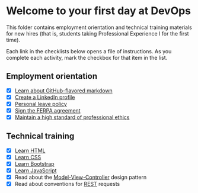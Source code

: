 # Welcome to your first day at DevOps

This folder contains employment orientation and technical training materials for new hires (that is, students taking Professional Experience I for the first time).

Each link in the checklists below opens a file of instructions. As you complete each activity, mark the checkbox for that item in the list.

## Employment orientation

- [x] [Learn about GitHub-flavored markdown](./githubFlavoredMarkdown.md)
- [x] [Create a LinkedIn profile](./createLinkedInProfile.md)
- [x] [Personal leave policy](./personalLeavePolicy.md)
- [x] [Sign the FERPA agreement](./signFERPA.md)
- [x] [Maintain a high standard of professional ethics](./ethics.md)

## Technical training

- [x] [Learn HTML](./learnHTML.md)
- [x] [Learn CSS](./learnCSS.md)
- [x] [Learn Bootstrap](./learnBootstrap.md)
- [x] [Learn JavaScript](./learnJavaScript.md)
- [x] Read about the [Model-View-Controller](https://en.wikipedia.org/wiki/Model%E2%80%93view%E2%80%93controller) design pattern
- [x] Read about conventions for [REST](http://microformats.org/wiki/rest/urls) requests
